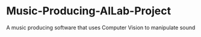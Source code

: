 # Music-Producing-AILab-Project
A music producing software that uses Computer Vision to manipulate sound

